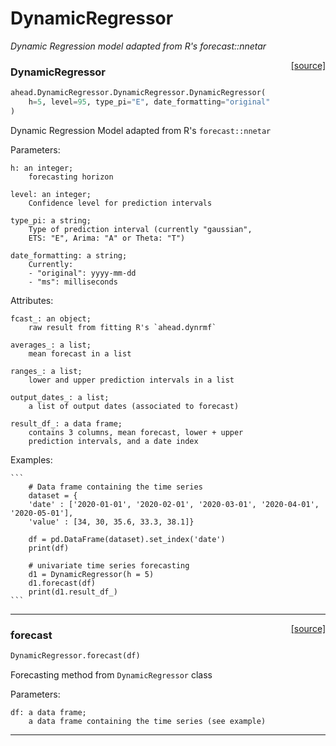 # DynamicRegressor

_Dynamic Regression model adapted from R's forecast::nnetar_

<span style="float:right;">[[source]](https://github.com/Techtonique/ahead/ahead/DynamicRegressor/DynamicRegressor.py#L37)</span>

### DynamicRegressor


```python
ahead.DynamicRegressor.DynamicRegressor.DynamicRegressor(
    h=5, level=95, type_pi="E", date_formatting="original"
)
```


Dynamic Regression Model adapted from R's `forecast::nnetar`

Parameters:
   
    h: an integer;
        forecasting horizon
    
    level: an integer;
        Confidence level for prediction intervals

    type_pi: a string;
        Type of prediction interval (currently "gaussian", 
        ETS: "E", Arima: "A" or Theta: "T")

    date_formatting: a string;
        Currently: 
        - "original": yyyy-mm-dd
        - "ms": milliseconds        

Attributes:
   
    fcast_: an object;
        raw result from fitting R's `ahead.dynrmf`
    
    averages_: a list;
        mean forecast in a list

    ranges_: a list;
        lower and upper prediction intervals in a list

    output_dates_: a list;
        a list of output dates (associated to forecast)

    result_df_: a data frame;
        contains 3 columns, mean forecast, lower + upper 
        prediction intervals, and a date index          

Examples:
   
    ```
        # Data frame containing the time series 
        dataset = {
        'date' : ['2020-01-01', '2020-02-01', '2020-03-01', '2020-04-01', '2020-05-01'],
        'value' : [34, 30, 35.6, 33.3, 38.1]}

        df = pd.DataFrame(dataset).set_index('date')
        print(df)

        # univariate time series forecasting 
        d1 = DynamicRegressor(h = 5)
        d1.forecast(df)
        print(d1.result_df_)
    ```


----

<span style="float:right;">[[source]](https://github.com/Techtonique/ahead/ahead/DynamicRegressor/DynamicRegressor.py#L108)</span>

### forecast


```python
DynamicRegressor.forecast(df)
```


Forecasting method from `DynamicRegressor` class

Parameters:

    df: a data frame;
        a data frame containing the time series (see example)                


----

